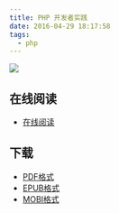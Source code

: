 ```yaml
---
title: PHP 开发者实践
date: 2016-04-29 18:17:58
tags:
  - php
---
```


![](https://ek8whxe.cloudimg.io/s/width/226/https://www.gitbook.com/cover/book/ryancao/php-developer-prepares.jpg)

<!--more-->

## 在线阅读 ##

+ [在线阅读](https://www.gitbook.com/book/ryancao/php-developer-prepares/details)

## 下载 ##

+ [PDF格式](https://www.gitbook.com/download/pdf/book/ryancao/php-developer-prepares)
+ [EPUB格式](https://www.gitbook.com/download/epub/book/ryancao/php-developer-prepares)
+ [MOBI格式](https://www.gitbook.com/download/mobi/book/ryancao/php-developer-prepares)
